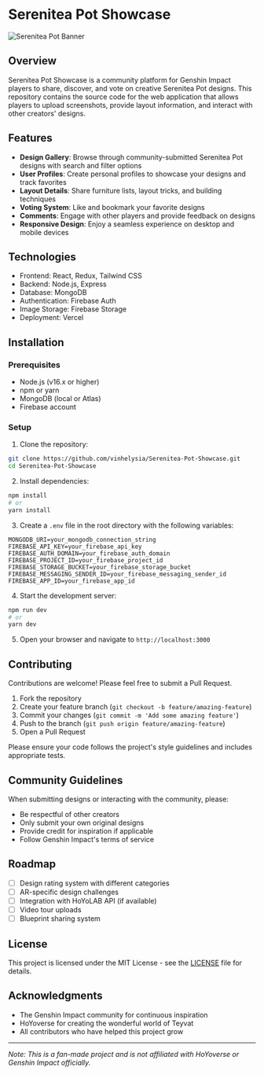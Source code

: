 # Serenitea Pot Showcase

![Serenitea Pot Banner](https://i.imgur.com/XYZ123.png)

## Overview

Serenitea Pot Showcase is a community platform for Genshin Impact players to share, discover, and vote on creative Serenitea Pot designs. This repository contains the source code for the web application that allows players to upload screenshots, provide layout information, and interact with other creators' designs.

## Features

- **Design Gallery**: Browse through community-submitted Serenitea Pot designs with search and filter options
- **User Profiles**: Create personal profiles to showcase your designs and track favorites
- **Layout Details**: Share furniture lists, layout tricks, and building techniques
- **Voting System**: Like and bookmark your favorite designs
- **Comments**: Engage with other players and provide feedback on designs
- **Responsive Design**: Enjoy a seamless experience on desktop and mobile devices

## Technologies

- Frontend: React, Redux, Tailwind CSS
- Backend: Node.js, Express
- Database: MongoDB
- Authentication: Firebase Auth
- Image Storage: Firebase Storage
- Deployment: Vercel

## Installation

### Prerequisites

- Node.js (v16.x or higher)
- npm or yarn
- MongoDB (local or Atlas)
- Firebase account

### Setup

1. Clone the repository:
```bash
git clone https://github.com/vinhelysia/Serenitea-Pot-Showcase.git
cd Serenitea-Pot-Showcase
```

2. Install dependencies:
```bash
npm install
# or
yarn install
```

3. Create a `.env` file in the root directory with the following variables:
```
MONGODB_URI=your_mongodb_connection_string
FIREBASE_API_KEY=your_firebase_api_key
FIREBASE_AUTH_DOMAIN=your_firebase_auth_domain
FIREBASE_PROJECT_ID=your_firebase_project_id
FIREBASE_STORAGE_BUCKET=your_firebase_storage_bucket
FIREBASE_MESSAGING_SENDER_ID=your_firebase_messaging_sender_id
FIREBASE_APP_ID=your_firebase_app_id
```

4. Start the development server:
```bash
npm run dev
# or
yarn dev
```

5. Open your browser and navigate to `http://localhost:3000`

## Contributing

Contributions are welcome! Please feel free to submit a Pull Request.

1. Fork the repository
2. Create your feature branch (`git checkout -b feature/amazing-feature`)
3. Commit your changes (`git commit -m 'Add some amazing feature'`)
4. Push to the branch (`git push origin feature/amazing-feature`)
5. Open a Pull Request

Please ensure your code follows the project's style guidelines and includes appropriate tests.

## Community Guidelines

When submitting designs or interacting with the community, please:

- Be respectful of other creators
- Only submit your own original designs
- Provide credit for inspiration if applicable
- Follow Genshin Impact's terms of service

## Roadmap

- [ ] Design rating system with different categories
- [ ] AR-specific design challenges
- [ ] Integration with HoYoLAB API (if available)
- [ ] Video tour uploads
- [ ] Blueprint sharing system

## License

This project is licensed under the MIT License - see the [LICENSE](LICENSE) file for details.

## Acknowledgments

- The Genshin Impact community for continuous inspiration
- HoYoverse for creating the wonderful world of Teyvat
- All contributors who have helped this project grow

---

*Note: This is a fan-made project and is not affiliated with HoYoverse or Genshin Impact officially.*
